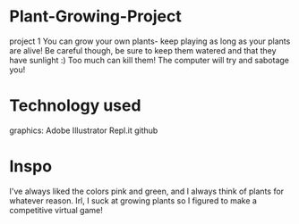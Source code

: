 # Plant-Growing-Project
project 1
You can grow your own plants- keep playing as long as your plants are alive! Be careful though, be sure to keep them watered and that they have sunlight :) 
Too much can kill them! The computer will try and sabotage you!

# Technology used
graphics: Adobe Illustrator
Repl.it
github

# Inspo
I've always liked the colors pink and green, and I always think of plants for whatever reason. Irl, I suck at growing plants so I figured to make a competitive virtual game!
